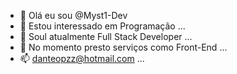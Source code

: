 - 👋 Olá eu sou @Myst1-Dev
- 👀 Estou interessado em Programação ...
- 🌱 Soul atualmente Full Stack Developer ...
- 💞️ No momento presto serviços como Front-End ...
- 📫 danteopzz@hotmail.com ...

<!---
Myst1-Dev/Myst1-Dev is a ✨ special ✨ repository because its `README.md` (this file) appears on your GitHub profile.
You can click the Preview link to take a look at your changes.
--->
